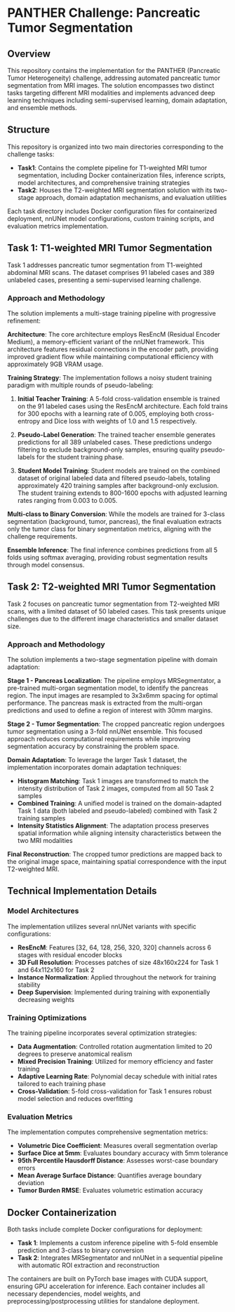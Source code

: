# PANTHER Challenge: Pancreatic Tumor Segmentation

## Overview

This repository contains the implementation for the PANTHER (Pancreatic Tumor Heterogeneity) challenge, addressing automated pancreatic tumor segmentation from MRI images. The solution encompasses two distinct tasks targeting different MRI modalities and implements advanced deep learning techniques including semi-supervised learning, domain adaptation, and ensemble methods.

## Structure

This repository is organized into two main directories corresponding to the challenge tasks:

- **Task1**: Contains the complete pipeline for T1-weighted MRI tumor segmentation, including Docker containerization files, inference scripts, model architectures, and comprehensive training strategies
- **Task2**: Houses the T2-weighted MRI segmentation solution with its two-stage approach, domain adaptation mechanisms, and evaluation utilities

Each task directory includes Docker configuration files for containerized deployment, nnUNet model configurations, custom training scripts, and evaluation metrics implementation. 

## Task 1: T1-weighted MRI Tumor Segmentation

Task 1 addresses pancreatic tumor segmentation from T1-weighted abdominal MRI scans. The dataset comprises 91 labeled cases and 389 unlabeled cases, presenting a semi-supervised learning challenge.

### Approach and Methodology

The solution implements a multi-stage training pipeline with progressive refinement:

**Architecture**: The core architecture employs ResEncM (Residual Encoder Medium), a memory-efficient variant of the nnUNet framework. This architecture features residual connections in the encoder path, providing improved gradient flow while maintaining computational efficiency with approximately 9GB VRAM usage.

**Training Strategy**: The implementation follows a noisy student training paradigm with multiple rounds of pseudo-labeling:

1. **Initial Teacher Training**: A 5-fold cross-validation ensemble is trained on the 91 labeled cases using the ResEncM architecture. Each fold trains for 300 epochs with a learning rate of 0.005, employing both cross-entropy and Dice loss with weights of 1.0 and 1.5 respectively.

2. **Pseudo-Label Generation**: The trained teacher ensemble generates predictions for all 389 unlabeled cases. These predictions undergo filtering to exclude background-only samples, ensuring quality pseudo-labels for the student training phase.

3. **Student Model Training**: Student models are trained on the combined dataset of original labeled data and filtered pseudo-labels, totaling approximately 420 training samples after background-only exclusion. The student training extends to 800-1600 epochs with adjusted learning rates ranging from 0.003 to 0.005.

**Multi-class to Binary Conversion**: While the models are trained for 3-class segmentation (background, tumor, pancreas), the final evaluation extracts only the tumor class for binary segmentation metrics, aligning with the challenge requirements.

**Ensemble Inference**: The final inference combines predictions from all 5 folds using softmax averaging, providing robust segmentation results through model consensus.

## Task 2: T2-weighted MRI Tumor Segmentation

Task 2 focuses on pancreatic tumor segmentation from T2-weighted MRI scans, with a limited dataset of 50 labeled cases. This task presents unique challenges due to the different image characteristics and smaller dataset size.

### Approach and Methodology

The solution implements a two-stage segmentation pipeline with domain adaptation:

**Stage 1 - Pancreas Localization**: The pipeline employs MRSegmentator, a pre-trained multi-organ segmentation model, to identify the pancreas region. The input images are resampled to 3x3x6mm spacing for optimal performance. The pancreas mask is extracted from the multi-organ predictions and used to define a region of interest with 30mm margins.

**Stage 2 - Tumor Segmentation**: The cropped pancreatic region undergoes tumor segmentation using a 3-fold nnUNet ensemble. This focused approach reduces computational requirements while improving segmentation accuracy by constraining the problem space.

**Domain Adaptation**: To leverage the larger Task 1 dataset, the implementation incorporates domain adaptation techniques:

- **Histogram Matching**: Task 1 images are transformed to match the intensity distribution of Task 2 images, computed from all 50 Task 2 samples
- **Combined Training**: A unified model is trained on the domain-adapted Task 1 data (both labeled and pseudo-labeled) combined with Task 2 training samples
- **Intensity Statistics Alignment**: The adaptation process preserves spatial information while aligning intensity characteristics between the two MRI modalities

**Final Reconstruction**: The cropped tumor predictions are mapped back to the original image space, maintaining spatial correspondence with the input T2-weighted MRI.

## Technical Implementation Details

### Model Architectures

The implementation utilizes several nnUNet variants with specific configurations:

- **ResEncM**: Features [32, 64, 128, 256, 320, 320] channels across 6 stages with residual encoder blocks
- **3D Full Resolution**: Processes patches of size 48x160x224 for Task 1 and 64x112x160 for Task 2
- **Instance Normalization**: Applied throughout the network for training stability
- **Deep Supervision**: Implemented during training with exponentially decreasing weights

### Training Optimizations

The training pipeline incorporates several optimization strategies:

- **Data Augmentation**: Controlled rotation augmentation limited to 20 degrees to preserve anatomical realism
- **Mixed Precision Training**: Utilized for memory efficiency and faster training
- **Adaptive Learning Rate**: Polynomial decay schedule with initial rates tailored to each training phase
- **Cross-Validation**: 5-fold cross-validation for Task 1 ensures robust model selection and reduces overfitting

### Evaluation Metrics

The implementation computes comprehensive segmentation metrics:

- **Volumetric Dice Coefficient**: Measures overall segmentation overlap
- **Surface Dice at 5mm**: Evaluates boundary accuracy with 5mm tolerance
- **95th Percentile Hausdorff Distance**: Assesses worst-case boundary errors
- **Mean Average Surface Distance**: Quantifies average boundary deviation
- **Tumor Burden RMSE**: Evaluates volumetric estimation accuracy

## Docker Containerization

Both tasks include complete Docker configurations for deployment:

- **Task 1**: Implements a custom inference pipeline with 5-fold ensemble prediction and 3-class to binary conversion
- **Task 2**: Integrates MRSegmentator and nnUNet in a sequential pipeline with automatic ROI extraction and reconstruction

The containers are built on PyTorch base images with CUDA support, ensuring GPU acceleration for inference. Each container includes all necessary dependencies, model weights, and preprocessing/postprocessing utilities for standalone deployment.
